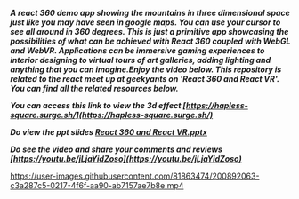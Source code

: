 ***A react 360 demo app showing the mountains in three dimensional space just like you may have seen in google maps. You can use your cursor to see all around in 360 degrees. This is just a primitive app showcasing the possibilities of what  can be achieved with React 360 coupled with WebGL and WebVR. Applications can be immersive gaming experiences to interior designing to virtual tours of art galleries, adding lighting and anything that you can imagine.Enjoy the video below. This repository is related to the react meet up at geekyants on 'React 360 and React VR'. You can find all the related resources below.***


***You can access this link to view the 3d effect [https://hapless-square.surge.sh/](https://hapless-square.surge.sh/)***


***Do view the ppt slides [React 360 and React VR.pptx](https://github.com/anutosh097/react-360-demo/files/9996310/React.360.and.React.VR.pptx)***



***Do see the video and share your comments and reviews [https://youtu.be/jLjaYidZoso](https://youtu.be/jLjaYidZoso)***




https://user-images.githubusercontent.com/81863474/200892063-c3a287c5-0217-4f6f-aa90-ab7157ae7b8e.mp4
